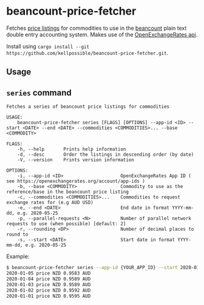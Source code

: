 # beancount-price-fetcher

Fetches [price listings](https://beancount.github.io/docs/06_beancount_language_syntax.html#prices) for commodities to use in the [beancount](http://furius.ca/beancount/) plain text double entry accounting system. Makes use of the [OpenExchangeRates api](https://openexchangerates.org/).

Install using `cargo install --git https://github.com/kellpossible/beancount-price-fetcher.git`.

## Usage

## `series` command

```text
Fetches a series of beancount price listings for commodities

USAGE:
    beancount-price-fetcher series [FLAGS] [OPTIONS] --app-id <ID> --start <DATE> --end <DATE> --commodities <COMMODITIES>... --base <COMMODITY>

FLAGS:
    -h, --help       Prints help information
    -d, --desc       Order the listings in descending order (by date)
    -V, --version    Prints version information

OPTIONS:
    -i, --app-id <ID>                     OpenExchangeRates App ID ( see https://openexchangerates.org/account/app-ids )
    -b, --base <COMMODITY>                Commodity to use as the reference/base in the beancount price listing
    -c, --commodities <COMMODITIES>...    Commodities to request exchange rates for (e.g AUD USD)
    -e, --end <DATE>                      End date in format YYYY-mm-dd, e.g. 2020-05-25
    -p, --parallel-requests <N>           Number of parallel network requests to use (when possible) [default: 2]
    -r, --rounding <DP>                   Number of decimal places to round to
    -s, --start <DATE>                    Start date in format YYYY-mm-dd, e.g. 2020-05-25
```

Example:

```bash
$ beancount-price-fetcher series --app-id {YOUR_APP_ID} --start 2020-01-01 --end 2020-01-05 --commodities NZD --base AUD -r 4 -d`
2020-01-05 price NZD 0.9583 AUD
2020-01-04 price NZD 0.9589 AUD
2020-01-03 price NZD 0.9589 AUD
2020-01-02 price NZD 0.9592 AUD
2020-01-01 price NZD 0.9595 AUD
```